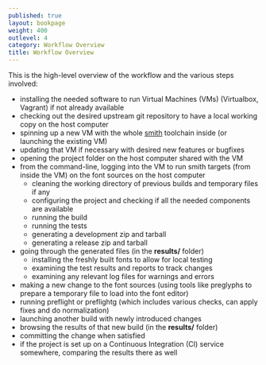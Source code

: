 ```yaml
---
published: true
layout: bookpage
weight: 400
outlevel: 4
category: Workflow Overview
title: Workflow Overview
---
```


This is the high-level overview of the workflow and the various steps involved:

- installing the needed software to run Virtual Machines (VMs) (Virtualbox, Vagrant) if not already available
- checking out the desired upstream git repository to have a local working copy on the host computer
- spinning up a new VM with the whole [smith](https://github.com/silnrsi/smith/) toolchain inside (or launching the existing VM)
- updating that VM if necessary with desired new features or bugfixes
- opening the project folder on the host computer shared with the VM 
- from the command-line, logging into the VM to run smith targets (from inside the VM) on the font sources on the host computer
	- cleaning the working directory of previous builds and temporary files if any
	- configuring the project and checking if all the needed components are available
	- running the build
	- running the tests
	- generating a development zip and tarball
	- generating a release zip and tarball 
- going through the generated files (in the __results/__ folder) 
	- installing the freshly built fonts to allow for local testing
	- examining the test results and reports to track changes
	- examining any relevant log files for warnings and errors
- making a new change to the font sources (using tools like preglyphs to prepare a temporary file to load into the font editor)
- running preflight or preflightg (which includes various checks, can apply fixes and do normalization)
- launching another build with newly introduced changes
- browsing the results of that new build (in the __results/__ folder) 
- committing the change when satisfied 
- if the project is set up on a Continuous Integration (CI) service somewhere, comparing the results there as well






